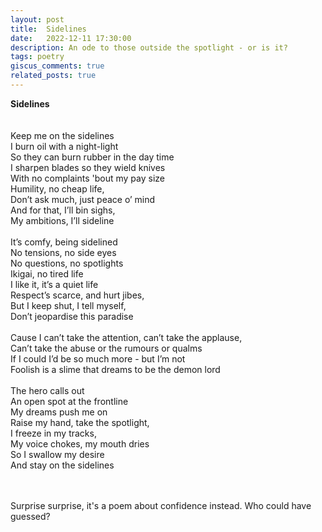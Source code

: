 ```yaml
---
layout: post
title:  Sidelines
date:   2022-12-11 17:30:00
description: An ode to those outside the spotlight - or is it?
tags: poetry
giscus_comments: true
related_posts: true
---
```


<div class="poem">
<b>Sidelines</b><br><br><br>Keep me on the sidelines<br>I burn oil with a night-light<br>So they can burn rubber in the day time<br>I sharpen blades so they wield knives<br>With no complaints 'bout my pay size<br>Humility, no cheap life,<br>Don’t ask much, just peace o’ mind<br>And for that, I’ll bin sighs,<br>My ambitions, I’ll sideline<br><br>It’s comfy, being sidelined<br>No tensions, no side eyes<br>No questions, no spotlights<br>Ikigai, no tired life<br>I like it, it’s a quiet life<br>Respect’s scarce, and hurt jibes,<br>But I keep shut, I tell myself,<br>Don’t jeopardise this paradise<br><br>Cause I can’t take the attention, can’t take the applause,<br>Can’t take the abuse or the rumours or qualms<br>If I could I’d be so much more - but I’m not<br>Foolish is a slime that dreams to be the demon lord<br><br>The hero calls out<br>An open spot at the frontline<br>My dreams push me on<br>Raise my hand, take the spotlight,<br>I freeze in my tracks,<br>My voice chokes, my mouth dries<br>So I swallow my desire<br>And stay on the sidelines</div>

<br><br>
Surprise surprise, it's a poem about confidence instead. Who could have guessed?
